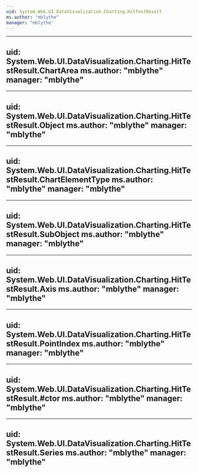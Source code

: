 ```yaml
---
uid: System.Web.UI.DataVisualization.Charting.HitTestResult
ms.author: "mblythe"
manager: "mblythe"
---
```


---
uid: System.Web.UI.DataVisualization.Charting.HitTestResult.ChartArea
ms.author: "mblythe"
manager: "mblythe"
---

---
uid: System.Web.UI.DataVisualization.Charting.HitTestResult.Object
ms.author: "mblythe"
manager: "mblythe"
---

---
uid: System.Web.UI.DataVisualization.Charting.HitTestResult.ChartElementType
ms.author: "mblythe"
manager: "mblythe"
---

---
uid: System.Web.UI.DataVisualization.Charting.HitTestResult.SubObject
ms.author: "mblythe"
manager: "mblythe"
---

---
uid: System.Web.UI.DataVisualization.Charting.HitTestResult.Axis
ms.author: "mblythe"
manager: "mblythe"
---

---
uid: System.Web.UI.DataVisualization.Charting.HitTestResult.PointIndex
ms.author: "mblythe"
manager: "mblythe"
---

---
uid: System.Web.UI.DataVisualization.Charting.HitTestResult.#ctor
ms.author: "mblythe"
manager: "mblythe"
---

---
uid: System.Web.UI.DataVisualization.Charting.HitTestResult.Series
ms.author: "mblythe"
manager: "mblythe"
---
